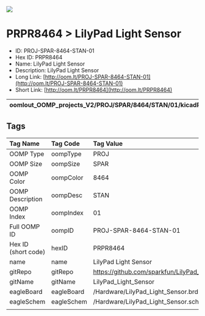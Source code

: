 


  
![][im]
# PRPR8464 > LilyPad Light Sensor

- ID: PROJ-SPAR-8464-STAN-01
- Hex ID: PRPR8464
- Name: LilyPad Light Sensor
- Description: LilyPad Light Sensor
- Long Link: [http://oom.lt/PROJ-SPAR-8464-STAN-01](http://oom.lt/PROJ-SPAR-8464-STAN-01)
- Short Link: [http://oom.lt/PRPR8464](http://oom.lt/PRPR8464)
  

|oomlout_OOMP_projects_V2/PROJ/SPAR/8464/STAN/01/kicadPcb3dFront.png|oomlout_OOMP_projects_V2/PROJ/SPAR/8464/STAN/01/kicadPcb3dBack.png|oomlout_OOMP_projects_V2/PROJ/SPAR/8464/STAN/01/kicadPcb3d.png||
| :---: | :---: | :---: | :---: |

## Tags
  

|Tag Name|Tag Code|Tag Value|
| :--- | :--- | :--- |
|OOMP Type|oompType|PROJ|
|OOMP Size|oompSize|SPAR|
|OOMP Color|oompColor|8464|
|OOMP Description|oompDesc|STAN|
|OOMP Index|oompIndex|01|
|Full OOMP ID|oompID|PROJ-SPAR-8464-STAN-01|
|Hex ID (short code)|hexID|PRPR8464|
|name|name|LilyPad Light Sensor|
|gitRepo|gitRepo|https://github.com/sparkfun/LilyPad_Light_Sensor|
|gitName|gitName|LilyPad_Light_Sensor|
|eagleBoard|eagleBoard|/Hardware/LilyPad_Light_Sensor.brd|
|eagleSchem|eagleSchem|/Hardware/LilyPad_Light_Sensor.sch|
||||



[im]: PROJ/SPAR/8464/STAN/01/kicadPcb3d_450.png
